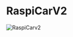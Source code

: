 # RaspiCarV2

![RaspiCarv2](https://drive.google.com/file/d/1xX-syMCDzHJIYQpnN1m4cr8eNf_MZrRS/view?usp=sharing)
